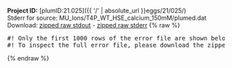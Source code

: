 **Project ID:** [plumID:21.025]({{ '/' | absolute_url }}eggs/21/025/)  
Stderr for source:  MU_Ions/T4P_WT_HSE_calcium_150mM/plumed.dat   
Download: [zipped raw stdout](plumed.dat.plumed_master.stdout.txt.zip) - [zipped raw stderr](plumed.dat.plumed_master.stderr.txt.zip) 
{% raw %}
<pre>
#! Only the first 1000 rows of the error file are shown below
#! To inspect the full error file, please download the zipped raw stderr file above
</pre>
{% endraw %}

